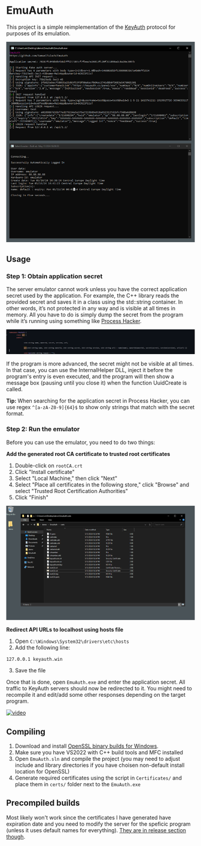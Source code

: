 # EmuAuth
This project is a simple reimplementation of the [KeyAuth](https://keyauth.cc/) protocol for purposes of its emulation. 

![screenshot](Assets/screenshot.png)

## Usage
### Step 1: Obtain application secret
The server emulator cannot work unless you have the correct application secret used by the application. For example, the C++ library reads the provided secret and saves it in a class using the std::string container. In other words, it’s not protected in any way and is visible at all times in memory. All you have to do is simply dump the secret from the program while it’s running using something like [Process Hacker](https://processhacker.sourceforge.io/).

![code1](Assets/code1.png)

If the program is more advanced, the secret might not be visible at all times. In that case, you can use the InternalHelper DLL, inject it before the program's entry is even executed, and the program will then show a message box (pausing until you close it) when the function UuidCreate is called.

**Tip:** When searching for the application secret in Process Hacker, you can use regex `^[a-zA-Z0-9]{64}$` to show only strings that match with the secret format.

### Step 2: Run the emulator
Before you can use the emulator, you need to do two things:

**Add the generated root CA certificate to trusted root certificates**
1. Double-click on `rootCA.crt`
2. Click "Install certificate"
3. Select "Local Machine," then click "Next"
4. Select "Place all certificates in the following store," click "Browse" and select "Trusted Root Certification Authorities"
5. Click "Finish"

![cert_install](Assets/cert_install.gif)

**Redirect API URLs to localhost using hosts file**
1. Open `C:\Windows\System32\drivers\etc\hosts`
2. Add the following line:
```
127.0.0.1 keyauth.win
```
3. Save the file

Once that is done, open `EmuAuth.exe` and enter the application secret. All traffic to KeyAuth servers should now be redirected to it. You might need to recompile it and edit/add some other responses depending on the target program.

[![video](https://img.youtube.com/vi/VFNzedvtjJs/0.jpg)](https://www.youtube.com/watch?v=VFNzedvtjJs)

## Compiling
1. Download and install [OpenSSL binary builds for Windows](https://kb.firedaemon.com/support/solutions/articles/4000121705#Download-OpenSSL).
2. Make sure you have VS2022 with C++ build tools and MFC installed
3. Open `EmuAuth.sln` and compile the project (you may need to adjust include and library directories if you have choisen non-default install location for OpenSSL)
4. Generate required certificates using the script in `Certificates/` and place them in `certs/` folder next to the `EmuAuth.exe`

## Precompiled builds
Most likely won't work since the certificates I have generated have expiration date and you need to modify the server for the speficic program (unless it uses default names for everything). [They are in release section though](https://github.com/SamuelTulach/EmuAuth/releases).